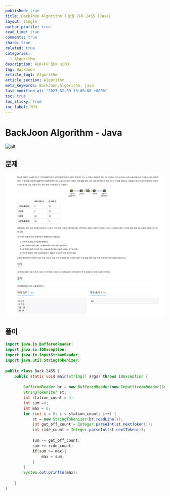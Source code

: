 ```yaml
---
published: true
title: BackJoon Algorithm 지능형 기차 2455 (Java)
layout: single
author_profile: true
read_time: true
comments: true
share: true
related: true
categories:
  - Algorithm
description: 피보나치 함수 1003
tag: BackJoon
article_tag1: Algorithm
article_section: Algorithm
meta_keywords: BackJoon,Algorithm, java
last_modified_at: "2023-02-09 13:00:00 +0800"
toc: true
toc_sticky: true
toc_label: 목차
---
```


# BackJoon Algorithm - Java

![alt](https://d2gd6pc034wcta.cloudfront.net/images/logo@2x.png)

## 문제

![alt](/assets/images/post/Algorithm/2455.png)

## 풀이

```java
import java.io.BufferedReader;
import java.io.IOException;
import java.io.InputStreamReader;
import java.util.StringTokenizer;

public class Back_2455 {
    public static void main(String[] args) throws IOException {

        BufferedReader br = new BufferedReader(new InputStreamReader(System.in));
        StringTokenizer st;
        int station_count = 4;
        int sum =0;
        int max = 0;
        for (int i = 0; i < station_count; i++) {
            st = new StringTokenizer(br.readLine());
            int get_off_count = Integer.parseInt(st.nextToken());
            int ride_count = Integer.parseInt(st.nextToken());

            sum -= get_off_count;
            sum += ride_count;
            if(sum >= max){
                max = sum;
            }
        }
        System.out.println(max);

    }
}

```
